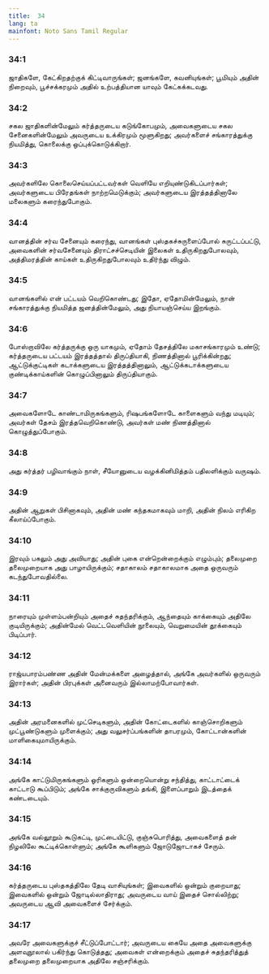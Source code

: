 ```yaml
---
title:  34
lang: ta
mainfont: Noto Sans Tamil Regular
---
```


###  34:1

ஜாதிகளே, கேட்கிறதற்குக் கிட்டிவாருங்கள்; ஜனங்களே, கவனியுங்கள்; பூமியும் அதின் நிறைவும், பூச்சக்கரமும் அதில் உற்பத்தியான யாவும் கேட்கக்கடவது.

###  34:2

சகல ஜாதிகளின்மேலும் கர்த்தருடைய கடுங்கோபமும், அவைகளுடைய சகல சேனைகளின்மேலும் அவருடைய உக்கிரமும் மூளுகிறது; அவர்களைச் சங்காரத்துக்கு நியமித்து, கொலைக்கு ஒப்புக்கொடுக்கிறார்.

###  34:3

அவர்களிலே கொலைசெய்யப்பட்டவர்கள் வெளியே எறியுண்டுகிடப்பார்கள்; அவர்களுடைய பிரேதங்கள் நாற்றமெடுக்கும்; அவர்களுடைய இரத்தத்தினாலே மலைகளும் கரைந்துபோகும்.

###  34:4

வானத்தின் சர்வ சேனையும் கரைந்து, வானங்கள் புஸ்தகச்சுருளைப்போல் சுருட்டப்பட்டு, அவைகளின் சர்வசேனையும் திராட்சச்செடியின் இலைகள் உதிருகிறதுபோலவும், அத்திமரத்தின் காய்கள் உதிருகிறதுபோலவும் உதிர்ந்து விழும்.

###  34:5

வானங்களில் என் பட்டயம் வெறிகொண்டது; இதோ, ஏதோமின்மேலும், நான் சங்காரத்துக்கு நியமித்த ஜனத்தின்மேலும், அது நியாயஞ்செய்ய இறங்கும்.

###  34:6

போஸ்றாவிலே கர்த்தருக்கு ஒரு யாகமும், ஏதோம் தேசத்திலே மகாசங்காரமும் உண்டு; கர்த்தருடைய பட்டயம் இரத்தத்தால் திருப்தியாகி, நிணத்தினால் பூரிக்கின்றது; ஆட்டுக்குட்டிகள் கடாக்களுடைய இரத்தத்தினாலும், ஆட்டுக்கடாக்களுடைய குண்டிக்காய்களின் கொழுப்பினாலும் திருப்தியாகும்.

###  34:7

அவைகளோடே காண்டாமிருகங்களும், ரிஷபங்களோடே காளைகளும் வந்து மடியும்; அவர்கள் தேசம் இரத்தவெறிகொண்டு, அவர்கள் மண் நிணத்தினால் கொழுத்துப்போகும்.

###  34:8

அது கர்த்தர் பழிவாங்கும் நாள், சீயோனுடைய வழக்கினிமித்தம் பதிலளிக்கும் வருஷம்.

###  34:9

அதின் ஆறுகள் பிசினாகவும், அதின் மண் கந்தகமாகவும் மாறி, அதின் நிலம் எரிகிற கீலாய்ப்போகும்.

###  34:10

இரவும் பகலும் அது அவியாது; அதின் புகை என்றென்றைக்கும் எழும்பும்; தலைமுறை தலைமுறையாக அது பாழாயிருக்கும்; சதாகாலம் சதாகாலமாக அதை ஒருவரும் கடந்துபோவதில்லை.

###  34:11

நாரையும் முள்ளம்பன்றியும் அதைச் சுதந்தரிக்கும், ஆந்தையும் காக்கையும் அதிலே குடியிருக்கும்; அதின்மேல் வெட்டவெளியின் நூலையும், வெறுமையின் தூக்கையும் பிடிப்பார்.

###  34:12

ராஜ்யபாரம்பண்ண அதின் மேன்மக்களை அழைத்தால், அங்கே அவர்களில் ஒருவரும் இரார்கள்; அதின் பிரபுக்கள் அனைவரும் இல்லாமற்போவார்கள்.

###  34:13

அதின் அரமனைகளில் முட்செடிகளும், அதின் கோட்டைகளில் காஞ்சொறிகளும் முட்பூண்டுகளும் முளைக்கும்; அது வலுசர்ப்பங்களின் தாபரமும், கோட்டான்களின் மாளிகையுமாயிருக்கும்.

###  34:14

அங்கே காட்டுமிருகங்களும் ஓரிகளும் ஒன்றையொன்று சந்தித்து, காட்டாட்டைக் காட்டாடு கூப்பிடும்; அங்கே சாக்குருவிகளும் தங்கி, இளைப்பாறும் இடத்தைக் கண்டடையும்.

###  34:15

அங்கே வல்லூறும் கூடுகட்டி, முட்டையிட்டு, குஞ்சுபொரித்து, அவைகளைத் தன் நிழலிலே கூட்டிக்கொள்ளும்; அங்கே கூளிகளும் ஜோடுஜோடாகச் சேரும்.

###  34:16

கர்த்தருடைய புஸ்தகத்திலே தேடி வாசியுங்கள்; இவைகளில் ஒன்றும் குறையாது; இவைகளில் ஒன்றும் ஜோடில்லாதிராது; அவருடைய வாய் இதைச் சொல்லிற்று; அவருடைய ஆவி அவைகளைச் சேர்க்கும்.

###  34:17

அவரே அவைகளுக்குச் சீட்டுப்போட்டார்; அவருடைய கையே அதை அவைகளுக்கு அளவுநூலால் பகிர்ந்து கொடுத்தது; அவைகள் என்றைக்கும் அதைச் சுதந்தரித்துத் தலைமுறை தலைமுறையாக அதிலே சஞ்சரிக்கும்.

